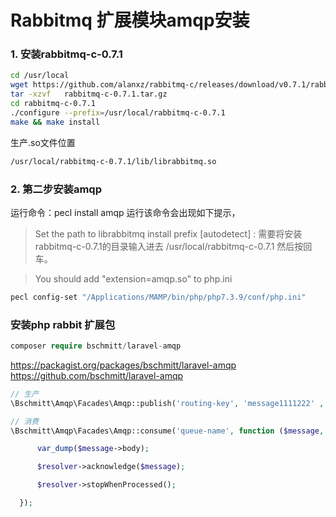 # Rabbitmq 扩展模块amqp安装
### 1. 安装rabbitmq-c-0.7.1
```bash
cd /usr/local
wget https://github.com/alanxz/rabbitmq-c/releases/download/v0.7.1/rabbitmq-c-0.7.1.tar.gz
tar -xzvf   rabbitmq-c-0.7.1.tar.gz
cd rabbitmq-c-0.7.1
./configure --prefix=/usr/local/rabbitmq-c-0.7.1
make && make install
```
生产.so文件位置
```bash
/usr/local/rabbitmq-c-0.7.1/lib/librabbitmq.so
```

### 2. 第二步安装amqp

运行命令：pecl install amqp 运行该命令会出现如下提示，

> Set the path to librabbitmq install prefix [autodetect] :
需要将安装rabbitmq-c-0.7.1的目录输入进去 /usr/local/rabbitmq-c-0.7.1 然后按回车。

> You should add "extension=amqp.so" to php.ini

```sh
pecl config-set "/Applications/MAMP/bin/php/php7.3.9/conf/php.ini"
```

### 安装php rabbit 扩展包
```php
composer require bschmitt/laravel-amqp
```
https://packagist.org/packages/bschmitt/laravel-amqp
https://github.com/bschmitt/laravel-amqp
```php
// 生产
\Bschmitt\Amqp\Facades\Amqp::publish('routing-key', 'message1111222' , ['queue' => 'queue-name']);

// 消费
\Bschmitt\Amqp\Facades\Amqp::consume('queue-name', function ($message, $resolver) {

      var_dump($message->body);

      $resolver->acknowledge($message);

      $resolver->stopWhenProcessed();

  });
```